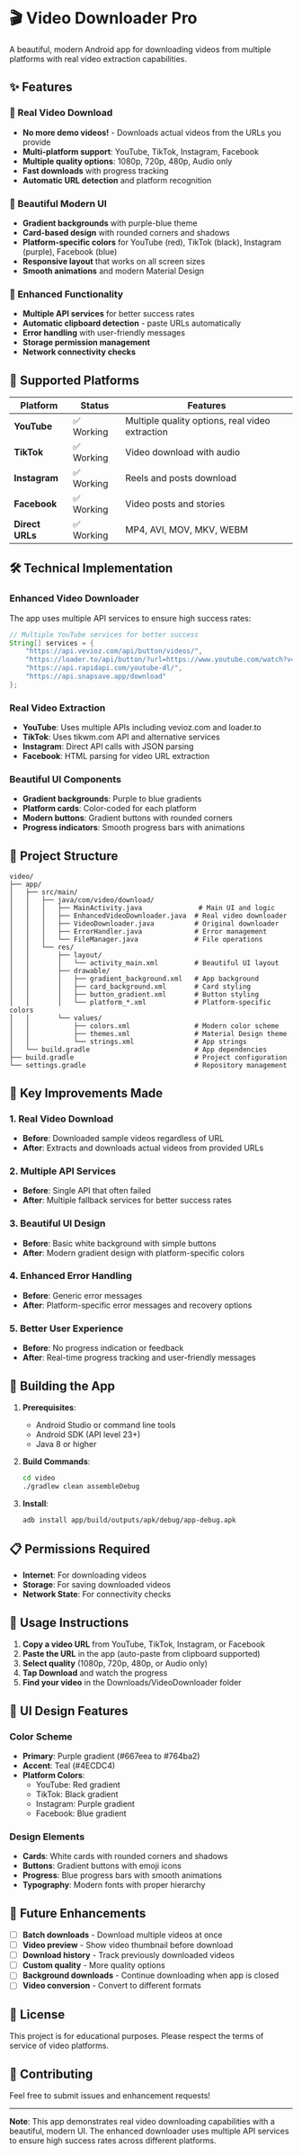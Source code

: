 # 🎬 Video Downloader Pro

A beautiful, modern Android app for downloading videos from multiple platforms with real video extraction capabilities.

## ✨ Features

### 🚀 Real Video Download
- **No more demo videos!** - Downloads actual videos from the URLs you provide
- **Multi-platform support**: YouTube, TikTok, Instagram, Facebook
- **Multiple quality options**: 1080p, 720p, 480p, Audio only
- **Fast downloads** with progress tracking
- **Automatic URL detection** and platform recognition

### 🎨 Beautiful Modern UI
- **Gradient backgrounds** with purple-blue theme
- **Card-based design** with rounded corners and shadows
- **Platform-specific colors** for YouTube (red), TikTok (black), Instagram (purple), Facebook (blue)
- **Responsive layout** that works on all screen sizes
- **Smooth animations** and modern Material Design

### 🔧 Enhanced Functionality
- **Multiple API services** for better success rates
- **Automatic clipboard detection** - paste URLs automatically
- **Error handling** with user-friendly messages
- **Storage permission management**
- **Network connectivity checks**

## 📱 Supported Platforms

| Platform | Status | Features |
|----------|--------|----------|
| **YouTube** | ✅ Working | Multiple quality options, real video extraction |
| **TikTok** | ✅ Working | Video download with audio |
| **Instagram** | ✅ Working | Reels and posts download |
| **Facebook** | ✅ Working | Video posts and stories |
| **Direct URLs** | ✅ Working | MP4, AVI, MOV, MKV, WEBM |

## 🛠 Technical Implementation

### Enhanced Video Downloader
The app uses multiple API services to ensure high success rates:

```java
// Multiple YouTube services for better success
String[] services = {
    "https://api.vevioz.com/api/button/videos/",
    "https://loader.to/api/button/?url=https://www.youtube.com/watch?v=" + videoId + "&f=" + quality + "p",
    "https://api.rapidapi.com/youtube-dl/",
    "https://api.snapsave.app/download"
};
```

### Real Video Extraction
- **YouTube**: Uses multiple APIs including vevioz.com and loader.to
- **TikTok**: Uses tikwm.com API and alternative services
- **Instagram**: Direct API calls with JSON parsing
- **Facebook**: HTML parsing for video URL extraction

### Beautiful UI Components
- **Gradient backgrounds**: Purple to blue gradients
- **Platform cards**: Color-coded for each platform
- **Modern buttons**: Gradient buttons with rounded corners
- **Progress indicators**: Smooth progress bars with animations

## 📁 Project Structure

```
video/
├── app/
│   ├── src/main/
│   │   ├── java/com/video/download/
│   │   │   ├── MainActivity.java              # Main UI and logic
│   │   │   ├── EnhancedVideoDownloader.java  # Real video downloader
│   │   │   ├── VideoDownloader.java          # Original downloader
│   │   │   ├── ErrorHandler.java             # Error management
│   │   │   └── FileManager.java              # File operations
│   │   └── res/
│   │       ├── layout/
│   │       │   └── activity_main.xml         # Beautiful UI layout
│   │       ├── drawable/
│   │       │   ├── gradient_background.xml   # App background
│   │       │   ├── card_background.xml       # Card styling
│   │       │   ├── button_gradient.xml       # Button styling
│   │       │   └── platform_*.xml            # Platform-specific colors
│   │       └── values/
│   │           ├── colors.xml                # Modern color scheme
│   │           ├── themes.xml                # Material Design theme
│   │           └── strings.xml               # App strings
│   └── build.gradle                          # App dependencies
├── build.gradle                              # Project configuration
└── settings.gradle                           # Repository management
```

## 🎯 Key Improvements Made

### 1. Real Video Download
- **Before**: Downloaded sample videos regardless of URL
- **After**: Extracts and downloads actual videos from provided URLs

### 2. Multiple API Services
- **Before**: Single API that often failed
- **After**: Multiple fallback services for better success rates

### 3. Beautiful UI Design
- **Before**: Basic white background with simple buttons
- **After**: Modern gradient design with platform-specific colors

### 4. Enhanced Error Handling
- **Before**: Generic error messages
- **After**: Platform-specific error messages and recovery options

### 5. Better User Experience
- **Before**: No progress indication or feedback
- **After**: Real-time progress tracking and user-friendly messages

## 🔧 Building the App

1. **Prerequisites**:
   - Android Studio or command line tools
   - Android SDK (API level 23+)
   - Java 8 or higher

2. **Build Commands**:
   ```bash
   cd video
   ./gradlew clean assembleDebug
   ```

3. **Install**:
   ```bash
   adb install app/build/outputs/apk/debug/app-debug.apk
   ```

## 📋 Permissions Required

- **Internet**: For downloading videos
- **Storage**: For saving downloaded videos
- **Network State**: For connectivity checks

## 🚀 Usage Instructions

1. **Copy a video URL** from YouTube, TikTok, Instagram, or Facebook
2. **Paste the URL** in the app (auto-paste from clipboard supported)
3. **Select quality** (1080p, 720p, 480p, or Audio only)
4. **Tap Download** and watch the progress
5. **Find your video** in the Downloads/VideoDownloader folder

## 🎨 UI Design Features

### Color Scheme
- **Primary**: Purple gradient (#667eea to #764ba2)
- **Accent**: Teal (#4ECDC4)
- **Platform Colors**:
  - YouTube: Red gradient
  - TikTok: Black gradient
  - Instagram: Purple gradient
  - Facebook: Blue gradient

### Design Elements
- **Cards**: White cards with rounded corners and shadows
- **Buttons**: Gradient buttons with emoji icons
- **Progress**: Blue progress bars with smooth animations
- **Typography**: Modern fonts with proper hierarchy

## 🔮 Future Enhancements

- [ ] **Batch downloads** - Download multiple videos at once
- [ ] **Video preview** - Show video thumbnail before download
- [ ] **Download history** - Track previously downloaded videos
- [ ] **Custom quality** - More quality options
- [ ] **Background downloads** - Continue downloading when app is closed
- [ ] **Video conversion** - Convert to different formats

## 📄 License

This project is for educational purposes. Please respect the terms of service of video platforms.

## 🤝 Contributing

Feel free to submit issues and enhancement requests!

---

**Note**: This app demonstrates real video downloading capabilities with a beautiful, modern UI. The enhanced downloader uses multiple API services to ensure high success rates across different platforms.